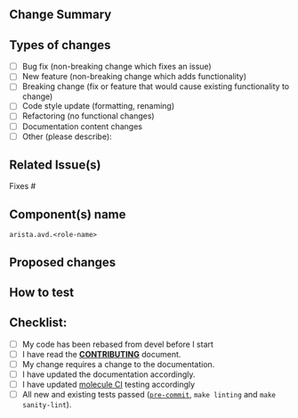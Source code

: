 ## Change Summary

<!-- Enter short PR description -->

## Types of changes
<!--- What types of changes does your code introduce? Put an `x` in all the boxes that apply: -->
- [ ] Bug fix (non-breaking change which fixes an issue)
- [ ] New feature (non-breaking change which adds functionality)
- [ ] Breaking change (fix or feature that would cause existing functionality to change)
- [ ] Code style update (formatting, renaming)
- [ ] Refactoring (no functional changes)
- [ ] Documentation content changes
- [ ] Other (please describe):

## Related Issue(s)

Fixes #<ISSUE ID>

## Component(s) name

`arista.avd.<role-name>`

## Proposed changes
<!--- Describe your changes in detail -->
<!--- Describe data model implemented for new features -->

## How to test
<!--- Please describe in detail how you tested your changes. -->
<!--- Include details of your testing environment, and the tests you ran to -->

## Checklist:
<!--- Go over all the following points, and put an `x` in all the boxes that apply. -->
<!--- If you're unsure about any of these, don't hesitate to ask. We're here to help! -->
- [ ] My code has been rebased from devel before I start
- [ ] I have read the [**CONTRIBUTING**](https://avd.sh/en/latest/docs/contributing/) document.
- [ ] My change requires a change to the documentation.
- [ ] I have updated the documentation accordingly.
- [ ] I have updated [molecule CI](https://github.com/aristanetworks/ansible-avd/tree/devel/ansible_collections/arista/avd/molecule) testing accordingly
- [ ] All new and existing tests passed ([`pre-commit`](https://www.avd.sh/docs/installation/development/#python-virtual-environment), `make linting` and `make sanity-lint`).
